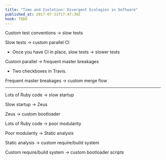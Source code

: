 ```yaml
---
title: "Time and Isolation: Divergent Ecologies in Software"
published_at: 2017-07-31T17:47:39Z
hook: TODO
---
```


Custom test conventions -> slow tests

Slow tests -> custom parallel CI

* Once you have CI in place, slow tests -> slower tests

Custom parallel -> frequent master breakages

* Two checkboxes in Travis.

Frequent master breakages -> custom merge flow

---

Lots of Ruby code -> slow startup

Slow startup -> Zeus

Zeus -> custom bootloader

Lots of Ruby code -> poor modularity

Poor modularity -> Static analysis

Static analysis -> custom require/build system

Custom require/build system -> custom bootloader scripts
